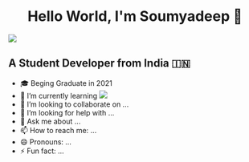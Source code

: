 <h1 align="center"> Hello World, I'm Soumyadeep 👋 </h1>

<img src="https://img.shields.io/badge/linkedin-%230077B5.svg?&style=for-the-badge&logo=linkedin&logoColor=white" href="https://www.linkedin.com/in/soumyadeep-dutta/" />

## A Student Developer from India :india:
- :mortar_board: Beging Graduate in 2021
- 🌱 I’m currently learning <img src="https://img.shields.io/badge/node.js%20-%2343853D.svg?&style=for-the-badge&logo=node.js&logoColor=white" />
- 👯 I’m looking to collaborate on ...
- 🤔 I’m looking for help with ...
- 💬 Ask me about ...
- 📫 How to reach me: ...
- 😄 Pronouns: ...
- ⚡ Fun fact: ...

